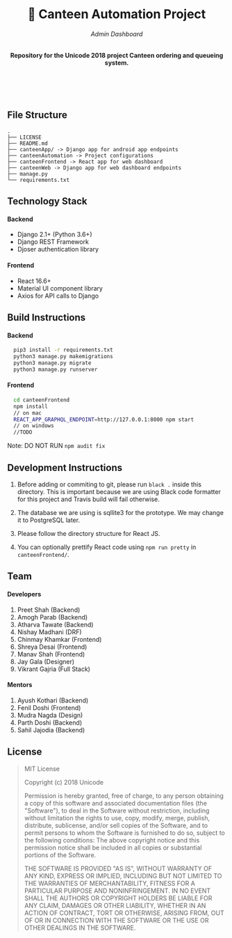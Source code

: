 <p>
    <h1 align='center'> 🥙 Canteen Automation Project </h1>
    <h6 align='center'> Admin Dashboard </h6>
</p>

<h4 align='center'> Repository for the Unicode 2018 project Canteen ordering and queueing system. </h4>

<br>
<br>
<br>

## File Structure

```
.
├── LICENSE
├── README.md
├── canteenApp/ -> Django app for android app endpoints
├── canteenAutomation -> Project configurations
├── canteenFrontend -> React app for web dashboard
├── canteenWeb -> Django app for web dashboard endpoints
├── manage.py
└── requirements.txt
```

## Technology Stack

#### Backend
- Django 2.1+ (Python 3.6+)
- Django REST Framework
- Djoser authentication library

#### Frontend
- React 16.6+
- Material UI component library
- Axios for API calls to Django

## Build Instructions

#### Backend
```bash
  pip3 install -r requirements.txt
  python3 manage.py makemigrations
  python3 manage.py migrate
  python3 manage.py runserver
```

#### Frontend
```bash
  cd canteenFrontend
  npm install
  // on mac
  REACT_APP_GRAPHQL_ENDPOINT=http://127.0.0.1:8000 npm start
  // on windows 
  //TODO
```
Note: DO NOT RUN ```npm audit fix```

## Development Instructions

1. Before adding or commiting to git, please run `black .` inside this directory. This is important because we are using Black code formatter for this project and Travis build will fail otherwise.

2. The database we are using is sqllite3 for the prototype. We may change it to PostgreSQL later.

3. Please follow the directory structure for React JS.

4. You can optionally prettify React code using `npm run pretty` in `canteenFrontend/`.

## Team

#### Developers

1. Preet Shah (Backend)
2. Amogh Parab (Backend)
3. Atharva Tawate (Backend)
4. Nishay Madhani (DRF)
5. Chinmay Khamkar (Frontend)
6. Shreya Desai (Frontend)
7. Manav Shah (Frontend)
8. Jay Gala (Designer)
9. Vikrant Gajria (Full Stack)

#### Mentors

1. Ayush Kothari (Backend)
2. Fenil Doshi (Frontend)
3. Mudra Nagda (Design)
4. Parth Doshi (Backend)
5. Sahil Jajodia (Backend)

## License

> MIT License
> 
> Copyright (c) 2018 Unicode
> 
> Permission is hereby granted, free of charge, to any person obtaining a copy
of this software and associated documentation files (the "Software"), to deal
in the Software without restriction, including without limitation the rights
to use, copy, modify, merge, publish, distribute, sublicense, and/or sell
copies of the Software, and to permit persons to whom the Software is
furnished to do so, subject to the following conditions:
The above copyright notice and this permission notice shall be included in all
copies or substantial portions of the Software.
> 
> THE SOFTWARE IS PROVIDED "AS IS", WITHOUT WARRANTY OF ANY KIND, EXPRESS OR
IMPLIED, INCLUDING BUT NOT LIMITED TO THE WARRANTIES OF MERCHANTABILITY,
FITNESS FOR A PARTICULAR PURPOSE AND NONINFRINGEMENT. IN NO EVENT SHALL THE
AUTHORS OR COPYRIGHT HOLDERS BE LIABLE FOR ANY CLAIM, DAMAGES OR OTHER
LIABILITY, WHETHER IN AN ACTION OF CONTRACT, TORT OR OTHERWISE, ARISING FROM,
OUT OF OR IN CONNECTION WITH THE SOFTWARE OR THE USE OR OTHER DEALINGS IN THE
SOFTWARE.
